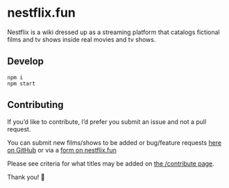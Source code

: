 # nestflix.fun

Nestflix is a wiki dressed up as a streaming platform that catalogs fictional films and tv shows inside real movies and tv shows.

## Develop

```
npm i
npm start
```

## Contributing

If you’d like to contribute, I’d prefer you submit an issue and not a pull request.

You can submit new films/shows to be added or bug/feature requests [here on GitHub](https://github.com/lynnandtonic/nestflix.fun/issues/new/choose) or via a [form on nestflix.fun](https://nestflix.fun/contribute)

Please see criteria for what titles may be added on [the /contribute page](https://nestflix.fun/contribute).

Thank you! 💚
